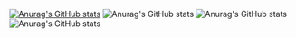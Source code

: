 [![Anurag's GitHub stats](https://github-readme-stats.vercel.app/api?username=soyandrestrujillo)](https://github.com/anuraghazra/github-readme-stats)
![Anurag's GitHub stats](https://github-readme-stats.vercel.app/api?username=soyandrestrujillo&show=reviews,discussions_started,discussions_answered,prs_merged,prs_merged_percentage)
![Anurag's GitHub stats](https://github-readme-stats.vercel.app/api?username=soyandrestrujillo&show_icons=true)
![Anurag's GitHub stats](https://github-readme-stats.vercel.app/api?username=soyandrestrujillo&show_icons=true&theme=radical)
